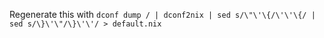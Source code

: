 Regenerate this with `dconf dump / | dconf2nix | sed s/\"\'\{/\'\'\{/ | sed s/\}\'\"/\}\'\'/ > default.nix
`